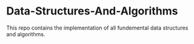 # Data-Structures-And-Algorithms
This repo contains the implementation of all fundemental data structures and algorithms.
